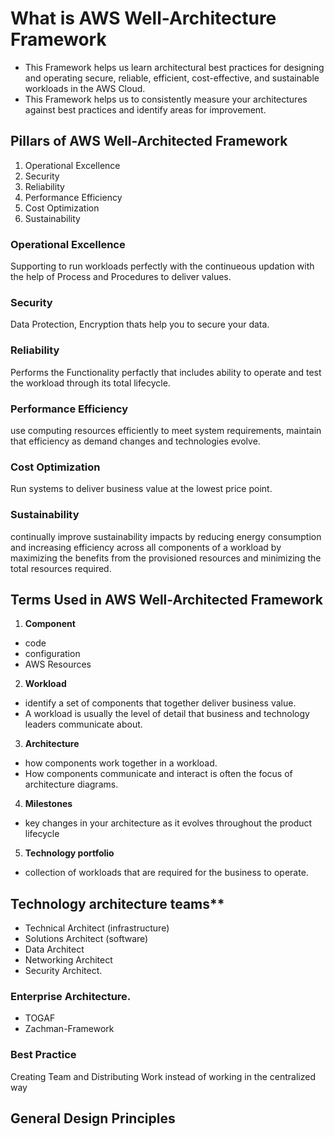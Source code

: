 # What is AWS Well-Architecture Framework
- This Framework helps us learn architectural best practices for designing and operating secure, reliable, efficient, cost-effective, and sustainable workloads in the AWS Cloud.
- This Framework helps us to consistently measure your architectures against best practices and identify areas for improvement.

## Pillars of AWS Well-Architected Framework
1. Operational Excellence
2. Security
3. Reliability
4. Performance Efficiency
5. Cost Optimization
6. Sustainability

### Operational Excellence
Supporting to run workloads perfectly with the continueous updation with the help of Process and Procedures to deliver values.
### Security
Data Protection, Encryption thats help you to secure your data.
### Reliability
Performs the Functionality perfactly that includes ability to operate and test the workload through its total lifecycle.
### Performance Efficiency
use computing resources efficiently to meet system requirements,  maintain that efficiency as demand changes and technologies evolve.
### Cost Optimization
Run systems to deliver business value at the lowest price point.
### Sustainability
continually improve sustainability impacts by reducing energy consumption and increasing efficiency across all components of a workload by maximizing the benefits from the provisioned resources and minimizing the total resources required.


## Terms Used  in AWS Well-Architected Framework
1. **Component**
- code
- configuration
- AWS Resources
2. **Workload**
- identify a set of components that together deliver business value.
-  A workload is usually the level of detail that business and technology leaders communicate about.
3. **Architecture**
- how components work together in a workload.
-  How components communicate and interact is often the focus of architecture diagrams.
4. **Milestones** 
- key changes in your architecture as it evolves throughout the product lifecycle
5. **Technology portfolio**
- collection of workloads that are required for the business to operate.

## Technology architecture teams**
- Technical Architect (infrastructure)
- Solutions Architect (software)
- Data Architect
- Networking Architect
- Security Architect.

### Enterprise Architecture.
- TOGAF
- Zachman-Framework

### Best Practice 
Creating Team and Distributing Work instead of working in the centralized way

## General Design Principles
